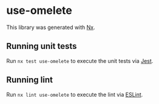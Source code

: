 # use-omelete

This library was generated with [Nx](https://nx.dev).

## Running unit tests

Run `nx test use-omelete` to execute the unit tests via [Jest](https://jestjs.io).

## Running lint

Run `nx lint use-omelete` to execute the lint via [ESLint](https://eslint.org/).
